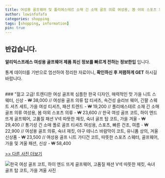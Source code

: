 ```yaml
---
title: 여성용 골프웨어 및 폴리에스테르 소재 긴 소매 골프 의류 여성용, 봄 야외 스포츠 의류 
author: lowinfofafa
categories: shopping
tags: [shopping, information]
pin: true
---
```


## 반갑습니다. 

**알리익스프레스 여성용 골프웨어 제품 최신 정보를 빠르게 전하는 정보한입** 입니다.

통계 데이터를 기반으로 엄선하여 정리한 자료이니, **확인하신 후 저렴하게 GET** 하시길 바랍니다.

<br >
### "젊고 고급! 트렌디한 여성 골프복 심플한 한국 디자인, 매력적인 맛 가을 니트 스웨터, 신상  - ₩ 38,000 // 여성용 골프 의류 탑 티셔츠, 속건성 슬리브 웨어, 긴팔 스웨트 셔츠 세트, 가을 여성 티셔츠, 패션 트렌드  - ₩ 19,200 // 폴리에스테르 소재 긴 소매 골프 의류 여성용, 봄 야외 스포츠 의류  - ₩ 23,600 // 한국 여성 골프 코트, 하이 엔드 뜨게 골프웨어, 고품질 패션 V넥 따뜻한 재킷, 숙녀 골프 탑 코트, 가을 겨울  - ₩ 29,400 // 통기성 긴 소매 폴로 골프 티셔츠 여성용, 스포츠, 빠른 건조, 여름  - ₩ 22,900 // 여성용 골프 의류, 숙녀 재킷, 야구 테니스 바람막이 코트, 유니폼 상의, 겨울 신상품  - ₩ 23,500 // 여성용 골프 니트 가디건 코트, 따뜻한 스포츠 스웨터, 골프웨어, 가을 및 겨울 패션, 신상  - ₩ 58,400

[>> 다른 사진 더보기](https://alongwithus.com/여성용골프웨어-6779)

![한국 여성 골프 코트, 하이 엔드 뜨게 골프웨어, 고품질 패션 V넥 따뜻한 재킷, 숙녀 골프 탑 코트, 가을 겨울  사진](https://ae04.alicdn.com/kf/S3989dec146434183a2d980d1d152c238b/Korean-Women-Golf-Coat-Autumn-Winter-High-end-Knitting-Golf-Wear-High-Quality-Fashion-V-neck.jpg)
                        